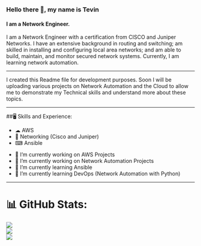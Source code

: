 ### Hello there 👋, my name is Tevin
#### I am a Network Engineer.

I am a Network Engineer with a certification from CISCO and Juniper Networks.  I have an extensive background in routing and switching; am skilled in installing and configuring local area networks; and am able to build, maintain, and monitor secured network systems. Currently, I am learning network automation.


-------------

I created this Readme file for development purposes. Soon I will be uploading various projects on Network Automation and the Cloud to allow me to demonstrate my Technical skills and understand more about these topics.

-------------

##🖥 Skills and Experience:
* ☁ AWS
* 📡 Networking (Cisco and Juniper)
* ⌨ Ansible

- 🔨 I’m currently working on AWS Projects 
- 🔨 I’m currently working on Network Automation Projects  
- 🌱 I’m currently learning Ansible
- 🌱 I’m currently learning DevOps (Network Automation with Python) 

-------------

# 📊 GitHub Stats:
![](https://github-readme-stats.vercel.app/api?username=tev-oo&theme=great-gatsby&hide_border=true&include_all_commits=true&count_private=true)<br/>
![](https://github-readme-streak-stats.herokuapp.com/?user=tev-oo&theme=great-gatsby&hide_border=true)<br/>
![](https://github-readme-stats.vercel.app/api/top-langs/?username=tev-oo&theme=great-gatsby&hide_border=true&include_all_commits=true&count_private=true&layout=compact)

<!-- Proudly created with GPRM ( https://gprm.itsvg.in ) -->
